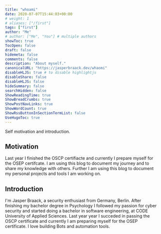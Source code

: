 ```yaml
---
title: "whoami"
date: 2020-07-07T15:44:03+00:00
# weight: 1
# aliases: ["/first"]
tags: ["first"]
author: "Me"
# author: ["Me", "You"] # multiple authors
showToc: true
TocOpen: false
draft: false
hidemeta: false
comments: false
description: "About myself."
canonicalURL: "https://jasperbraack.dev/whaomi"
disableHLJS: true # to disable highlightjs
disableShare: false
disableHLJS: false
hideSummary: false
searchHidden: false
ShowReadingTime: true
ShowBreadCrumbs: true
ShowPostNavLinks: true
ShowWordCount: true
ShowRssButtonInSectionTermList: false
UseHugoToc: true
---
```


Self motivation and introduction.

<!--more-->

## Motivation

Last year I finished the OSCP certifiacte and currently I prepare myself for the OSEP certifcate. I am using this blog to document my journey and to share my knowledge with others. Further I am using this blog to document my personal projects and tools I am working on.

## Introduction

I'm Jasper Braack, a security enthusiast from Germany, Berlin. After finishing my bachelor degree in Psychology I followed my passion for cyber security and started doing a bachelor in software engineering, at CODE University of Applied Sciences. Last year year I succeded in passing the OSCP certificate and currently I am preparing myself for the OSEP certificate. I love building Bots and automation tools.